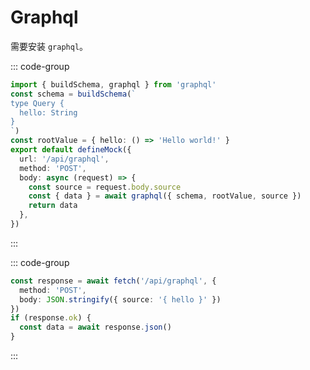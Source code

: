 # Graphql

需要安装 `graphql`。 

::: code-group
```ts [graphql.mock.ts]
import { buildSchema, graphql } from 'graphql'
const schema = buildSchema(`
type Query {
  hello: String
}
`)
const rootValue = { hello: () => 'Hello world!' }
export default defineMock({
  url: '/api/graphql',
  method: 'POST',
  body: async (request) => {
    const source = request.body.source
    const { data } = await graphql({ schema, rootValue, source })
    return data
  },
})
```
:::

::: code-group
```ts [api.ts]
const response = await fetch('/api/graphql', {
  method: 'POST',
  body: JSON.stringify({ source: '{ hello }' }) 
})
if (response.ok) {
  const data = await response.json()
}
```
:::
